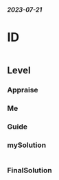 ##### 2023-07-21
# ID
```

```
## Level

### Appraise

### Me



### Guide


### mySolution
```java

```
### FinalSolution
```java

```

